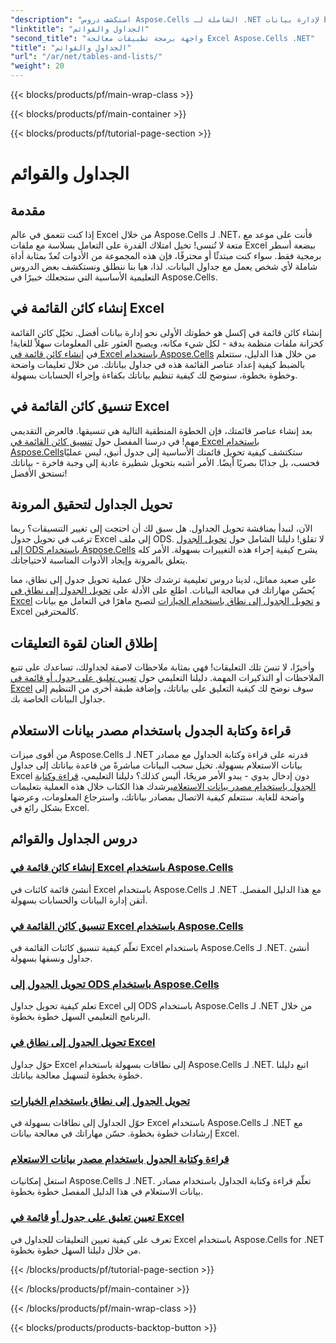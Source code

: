 ```yaml
---
"description": "استكشف دروس Aspose.Cells الشاملة لـ .NET لإدارة بيانات Excel بكفاءة وإنشاء الجداول وتعزيز مهاراتك باستخدام أدلة سهلة المتابعة."
"linktitle": "الجداول والقوائم"
"second_title": "واجهة برمجة تطبيقات معالجة Excel Aspose.Cells .NET"
"title": "الجداول والقوائم"
"url": "/ar/net/tables-and-lists/"
"weight": 20
---
```


{{< blocks/products/pf/main-wrap-class >}}

{{< blocks/products/pf/main-container >}}

{{< blocks/products/pf/tutorial-page-section >}}

# الجداول والقوائم

## مقدمة

إذا كنت تتعمق في عالم Excel من خلال Aspose.Cells لـ .NET، فأنت على موعد مع متعة لا تُنسى! تخيل امتلاك القدرة على التعامل بسلاسة مع ملفات Excel ببضعة أسطر برمجية فقط. سواء كنت مبتدئًا أو محترفًا، فإن هذه المجموعة من الأدوات تُعدّ بمثابة أداة شاملة لأي شخص يعمل مع جداول البيانات. لذا، هيا بنا ننطلق ونستكشف بعض الدروس التعليمية الأساسية التي ستجعلك خبيرًا في Aspose.Cells.

## إنشاء كائن القائمة في Excel
إنشاء كائن قائمة في إكسل هو خطوتك الأولى نحو إدارة بيانات أفضل. تخيّل كائن القائمة كخزانة ملفات منظمة بدقة - لكل شيء مكانه، ويصبح العثور على المعلومات سهلاً للغاية! في [إنشاء كائن قائمة في Excel باستخدام Aspose.Cells](./creating-list-object/) من خلال هذا الدليل، ستتعلم بالضبط كيفية إعداد عناصر القائمة هذه في جداول بياناتك. من خلال تعليمات واضحة وخطوة بخطوة، سنوضح لك كيفية تنظيم بياناتك بكفاءة وإجراء الحسابات بسهولة.

## تنسيق كائن القائمة في Excel
بعد إنشاء عناصر قائمتك، فإن الخطوة المنطقية التالية هي تنسيقها. فالعرض التقديمي مهم! في درسنا المفصل حول [تنسيق كائن القائمة في Excel باستخدام Aspose.Cells](./formatting-list-object/)ستكتشف كيفية تحويل قائمتك الأساسية إلى جدول أنيق، ليس عمليًا فحسب، بل جذابًا بصريًا أيضًا. الأمر أشبه بتحويل شطيرة عادية إلى وجبة فاخرة - بياناتك تستحق الأفضل!

## تحويل الجداول لتحقيق المرونة
الآن، لنبدأ بمناقشة تحويل الجداول. هل سبق لك أن احتجت إلى تغيير التنسيقات؟ ربما ترغب في تحويل جدول Excel إلى ملف ODS. لا تقلق! دليلنا الشامل حول [تحويل الجدول إلى ODS باستخدام Aspose.Cells](./converting-table-to-ods/) يشرح كيفية إجراء هذه التغييرات بسهولة. الأمر كله يتعلق بالمرونة وإيجاد الأدوات المناسبة لاحتياجاتك.

على صعيد مماثل، لدينا دروس تعليمية ترشدك خلال عملية تحويل جدول إلى نطاق، مما يُحسّن مهاراتك في معالجة البيانات. اطلع على الأدلة على [تحويل الجدول إلى نطاق في Excel](./converting-table-to-range/) و [تحويل الجدول إلى نطاق باستخدام الخيارات](./converting-table-to-range-with-options/) لتصبح ماهرًا في التعامل مع بيانات Excel كالمحترفين.

## إطلاق العنان لقوة التعليقات
وأخيرًا، لا تنسَ تلك التعليقات! فهي بمثابة ملاحظات لاصقة لجداولك، تساعدك على تتبع الملاحظات أو التذكيرات المهمة. دليلنا التعليمي حول [تعيين تعليق على جدول أو قائمة في Excel](./setting-comment-of-table-or-list/) سوف نوضح لك كيفية التعليق على بياناتك، وإضافة طبقة أخرى من التنظيم إلى جداول البيانات الخاصة بك. 

## قراءة وكتابة الجدول باستخدام مصدر بيانات الاستعلام
من أقوى ميزات Aspose.Cells لـ .NET قدرته على قراءة وكتابة الجداول مع مصادر بيانات الاستعلام بسهولة. تخيل سحب البيانات مباشرةً من قاعدة بياناتك إلى جداول Excel دون إدخال يدوي - يبدو الأمر مريحًا، أليس كذلك؟ دليلنا التعليمي، [قراءة وكتابة الجدول باستخدام مصدر بيانات الاستعلام](./reading-and-writing-table-with-query-data-source/)يرشدك هذا الكتاب خلال هذه العملية بتعليمات واضحة للغاية. ستتعلم كيفية الاتصال بمصادر بياناتك، واسترجاع المعلومات، وعرضها بشكل رائع في Excel.

## دروس الجداول والقوائم
### [إنشاء كائن قائمة في Excel باستخدام Aspose.Cells](./creating-list-object/)
أنشئ قائمة كائنات في Excel باستخدام Aspose.Cells لـ .NET مع هذا الدليل المفصل. أتقن إدارة البيانات والحسابات بسهولة.
### [تنسيق كائن القائمة في Excel باستخدام Aspose.Cells](./formatting-list-object/)
تعلّم كيفية تنسيق كائنات القائمة في Excel باستخدام Aspose.Cells لـ .NET. أنشئ جداول ونسقها بسهولة.
### [تحويل الجدول إلى ODS باستخدام Aspose.Cells](./converting-table-to-ods/)
تعلم كيفية تحويل جداول Excel إلى ODS باستخدام Aspose.Cells لـ .NET من خلال البرنامج التعليمي السهل خطوة بخطوة.
### [تحويل الجدول إلى نطاق في Excel](./converting-table-to-range/)
حوّل جداول Excel إلى نطاقات بسهولة باستخدام Aspose.Cells لـ .NET. اتبع دليلنا خطوة بخطوة لتسهيل معالجة بياناتك.
### [تحويل الجدول إلى نطاق باستخدام الخيارات](./converting-table-to-range-with-options/)
حوّل الجداول إلى نطاقات بسهولة في Excel باستخدام Aspose.Cells لـ .NET مع إرشادات خطوة بخطوة. حسّن مهاراتك في معالجة بيانات Excel.
### [قراءة وكتابة الجدول باستخدام مصدر بيانات الاستعلام](./reading-and-writing-table-with-query-data-source/)
استغل إمكانيات Aspose.Cells لـ .NET. تعلّم قراءة وكتابة الجداول باستخدام مصادر بيانات الاستعلام في هذا الدليل المفصل خطوة بخطوة.
### [تعيين تعليق على جدول أو قائمة في Excel](./setting-comment-of-table-or-list/)
تعرف على كيفية تعيين التعليقات للجداول في Excel باستخدام Aspose.Cells for .NET من خلال دليلنا السهل خطوة بخطوة.

{{< /blocks/products/pf/tutorial-page-section >}}

{{< /blocks/products/pf/main-container >}}

{{< /blocks/products/pf/main-wrap-class >}}

{{< blocks/products/products-backtop-button >}}